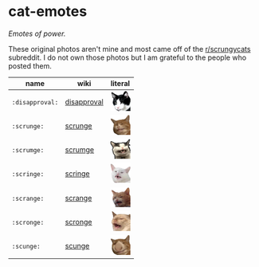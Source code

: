 # cat-emotes

*Emotes of power.*

These original photos aren't mine and most came off of the
[r/scrungycats](https://www.reddit.com/r/scrungycats/) subreddit.
I do not own those photos but I am grateful to the people who posted them.

name|wiki|literal
-|-|-
`:disapproval:`|[disapproval](disapproval)|<img src="disapproval/disapproval_s.png" width=40/>
`:scrunge:`    |[scrunge](scrunge)        |<img src="scrunge/scrunge_s.png" width=40/>
`:scrumge:`    |[scrumge](scrumge)        |<img src="scrumge/scrumge.png" width=40/>
`:scringe:`    |[scringe](scringe)        |<img src="scringe/scringe.png" width=40/>
`:scrange:`    |[scrange](scrange)        |<img src="scrange/scrange.png" width=40/>
`:scronge:`    |[scronge](scronge)        |<img src="scronge/scronge.png" width=40/>
`:scunge:`     |[scunge](scunge)          |<img src="scunge/scunge.png" width=40>
